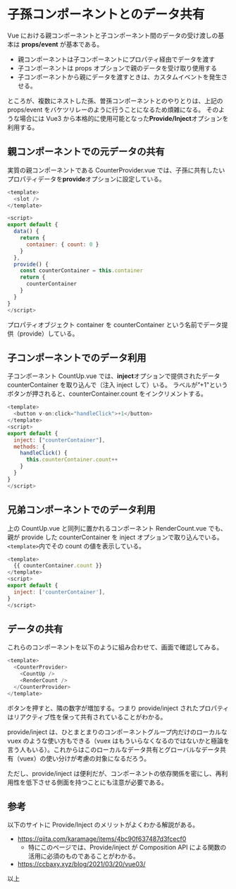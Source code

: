 # 子孫コンポーネントとのデータ共有

Vue における親コンポーネントと子コンポーネント間のデータの受け渡しの基本は **props/event** が基本である。

- 親コンポーネントは子コンポーネントにプロパティ経由でデータを渡す
- 子コンポーネントは props オプションで親のデータを受け取り使用する
- 子コンポーネントから親にデータを渡すときは、カスタムイベントを発生させる。

ところが、複数にネストした孫、曽孫コンポーネントとのやりとりは、上記の props/event をバケツリレーのように行うことになるため煩雑になる。
そのような場合には Vue3 から本格的に使用可能となった**Provide/Inject**オプションを利用する。

## 親コンポーネントでの元データの共有

実質の親コンポーネントである CounterProvider.vue では、子孫に共有したいプロパティデータを**provide**オプションに設定している。

```js
<template>
  <slot />
</template>

<script>
export default {
  data() {
    return {
      container: { count: 0 }
    }
  },
  provide() {
    const counterContainer = this.container
    return {
      counterContainer
    }
  }
}
</script>
```

プロパティオブジェクト container を counterContainer という名前でデータ提供（provide）している。

## 子コンポーネントでのデータ利用

子コンポーネント CountUp.vue では、**inject**オプションで提供されたデータ counterContainer を取り込んで（注入 inject して）いる。
ラベルが”+1"というボタンが押されると、counterContainer.count をインクリメントする。

```js
<template>
  <button v-on:click="handleClick">+1</button>
</template>
<script>
export default {
  inject: ["counterContainer"],
  methods: {
    handleClick() {
      this.counterContainer.count++
    }
  }
}
</script>
```

## 兄弟コンポーネントでのデータ利用

上の CountUp.vue と同列に置かれるコンポーネント RenderCount.vue でも、親が provide した counterContainer を inject オプションで取り込んでいる。`<template>`内でその count の値を表示している。

```js
<template>
  {{ counterContainer.count }}
</template>
<script>
export default {
  inject: ['counterContainer'],
}
</script>
```

## データの共有

これらのコンポーネントを以下のように組み合わせて、画面で確認してみる。

```js
<template>
  <CounterProvider>
    <CountUp />
    <RenderCount />
  </CounterProvider>
</template>
```

ボタンを押すと、隣の数字が増加する。つまり provide/inject されたプロパティはリアクティブ性を保って共有されていることがわかる。

provide/inject は、ひとまとまりのコンポーネントグループ内だけのローカルな vuex のような使い方もできる（vuex はもういらなくなるのではないかと極論を言う人もいる）。これからはこのローカルなデータ共有とグローバルなデータ共有（vuex）の使い分けが考慮の対象になるだろう。

ただし、provide/inject は便利だが、コンポーネントの依存関係を密にし、再利用性を低下させる側面を持つことにも注意が必要である。

## 参考

以下のサイトに Provide/Inject のメリットがよくわかる解説がある。

- https://qiita.com/karamage/items/4bc90f637487d3fcecf0
  - 特にこのページでは、Provide/inject が Composition API による関数の活用に必須のものであることがわかる。
- https://ccbaxy.xyz/blog/2021/03/20/vue03/

以上
